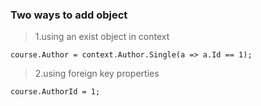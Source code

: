 ### Two ways to add object
>1.using an exist object in context
```
course.Author = context.Author.Single(a => a.Id == 1);
```

>2.using foreign key properties
```
course.AuthorId = 1;
```
